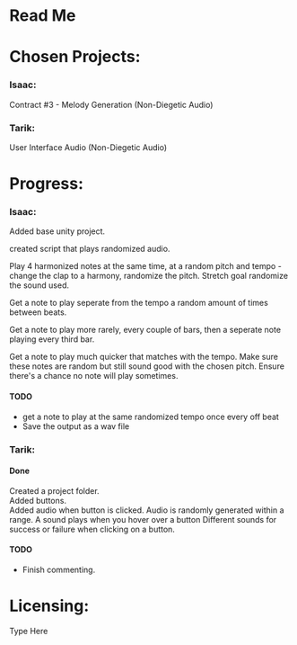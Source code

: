 # Read Me

# Chosen Projects:

### Isaac:

Contract #3 - Melody Generation (Non-Diegetic Audio)

### Tarik:

User Interface Audio (Non-Diegetic Audio)

# Progress:

### Isaac:

Added base unity project.

created script that plays randomized audio.

Play 4 harmonized notes at the same time, at a random pitch and tempo - change the clap to a harmony, randomize the pitch. Stretch goal randomize the sound used.

Get a note to play seperate from the tempo a random amount of times between beats.

Get a note to play more rarely, every couple of bars, then a seperate note playing every third bar.

Get a note to play much quicker that matches with the tempo. Make sure these notes are random but still sound good with the chosen pitch. Ensure there's a chance no note will play sometimes.

#### TODO 
* get a note to play at the same randomized tempo once every off beat
* Save the output as a wav file

### Tarik:

#### Done
Created a project folder.  
Added buttons.  
Added audio when button is clicked.
Audio is randomly generated within a range.
A sound plays when you hover over a button
Different sounds for success or failure when clicking on a button.

#### TODO
* Finish commenting.

# Licensing:

Type Here
